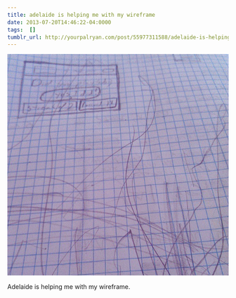 ```yaml
---
title: adelaide is helping me with my wireframe
date: 2013-07-20T14:46:22-04:0000
tags:  []
tumblr_url: http://yourpalryan.com/post/55977311588/adelaide-is-helping-me-with-my-wireframe
---
```

![](/assets/images/tumblr/tumblr_mq905agNFP1qz77obo1_640.jpg)

Adelaide is helping me with my wireframe.
